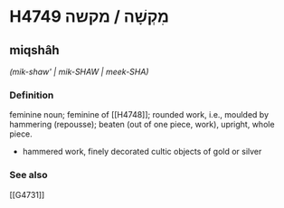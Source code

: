 # H4749 מִקְשָׁה / מקשה

## miqshâh

_(mik-shaw' | mik-SHAW | meek-SHA)_

### Definition

feminine noun; feminine of [[H4748]]; rounded work, i.e., moulded by hammering (repousse); beaten (out of one piece, work), upright, whole piece.

- hammered work, finely decorated cultic objects of gold or silver
### See also

[[G4731]]

